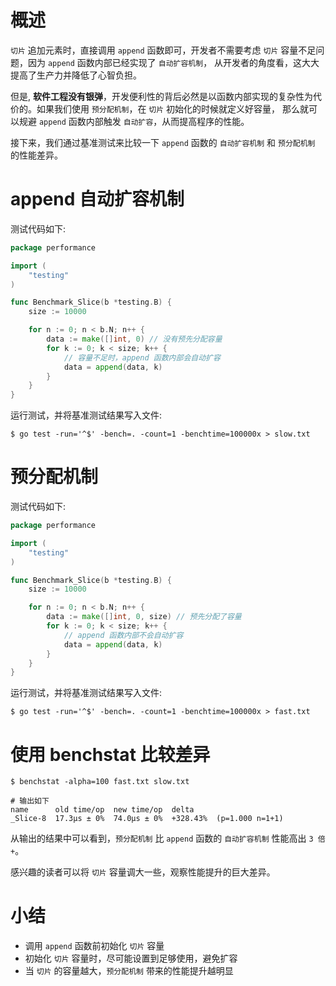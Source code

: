 # 概述

`切片` 追加元素时，直接调用 `append` 函数即可，开发者不需要考虑 `切片` 容量不足问题，因为 `append` 函数内部已经实现了 `自动扩容机制`，
从开发者的角度看，这大大提高了生产力并降低了心智负担。

但是, **软件工程没有银弹**，开发便利性的背后必然是以函数内部实现的复杂性为代价的。如果我们使用 `预分配机制`，在 `切片` 初始化的时候就定义好容量，
那么就可以规避 `append` 函数内部触发 `自动扩容`，从而提高程序的性能。

接下来，我们通过基准测试来比较一下 `append` 函数的 `自动扩容机制` 和 `预分配机制` 的性能差异。

# append 自动扩容机制

测试代码如下:

```go
package performance

import (
	"testing"
)

func Benchmark_Slice(b *testing.B) {
	size := 10000

	for n := 0; n < b.N; n++ {
		data := make([]int, 0) // 没有预先分配容量
		for k := 0; k < size; k++ {
			// 容量不足时，append 函数内部会自动扩容
			data = append(data, k)
		}
	}
}
```

运行测试，并将基准测试结果写入文件:

```shell
$ go test -run='^$' -bench=. -count=1 -benchtime=100000x > slow.txt
```

# 预分配机制

测试代码如下:

```go
package performance

import (
	"testing"
)

func Benchmark_Slice(b *testing.B) {
	size := 10000

	for n := 0; n < b.N; n++ {
		data := make([]int, 0, size) // 预先分配了容量
		for k := 0; k < size; k++ {
			// append 函数内部不会自动扩容
			data = append(data, k)
		}
	}
}
```

运行测试，并将基准测试结果写入文件:

```shell
$ go test -run='^$' -bench=. -count=1 -benchtime=100000x > fast.txt
```

# 使用 benchstat 比较差异

```shell
$ benchstat -alpha=100 fast.txt slow.txt

# 输出如下 
name      old time/op  new time/op  delta
_Slice-8  17.3µs ± 0%  74.0µs ± 0%  +328.43%  (p=1.000 n=1+1)
```

从输出的结果中可以看到，`预分配机制` 比 `append` 函数的 `自动扩容机制` 性能高出 `3 倍+`。

感兴趣的读者可以将 `切片` 容量调大一些，观察性能提升的巨大差异。

# 小结

- 调用 `append` 函数前初始化 `切片` 容量 
- 初始化 `切片` 容量时，尽可能设置到足够使用，避免扩容 
- 当 `切片` 的容量越大，`预分配机制` 带来的性能提升越明显

